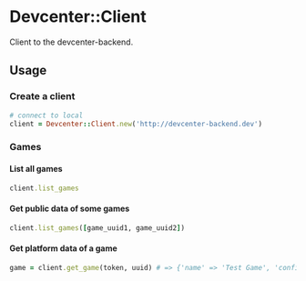 # Devcenter::Client

Client to the devcenter-backend.

## Usage

### Create a client
```ruby
# connect to local
client = Devcenter::Client.new('http://devcenter-backend.dev')
```

### Games

#### List all games
```ruby
client.list_games
```

#### Get public data of some games

```ruby
client.list_games([game_uuid1, game_uuid2])
```

#### Get platform data of a game

```ruby
game = client.get_game(token, uuid) # => {'name' => 'Test Game', 'configuration' => {}, …}
```